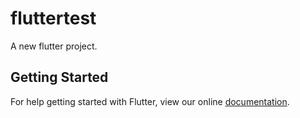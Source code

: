 # fluttertest

A new flutter project.

## Getting Started

For help getting started with Flutter, view our online
[documentation](http://flutter.io/).
